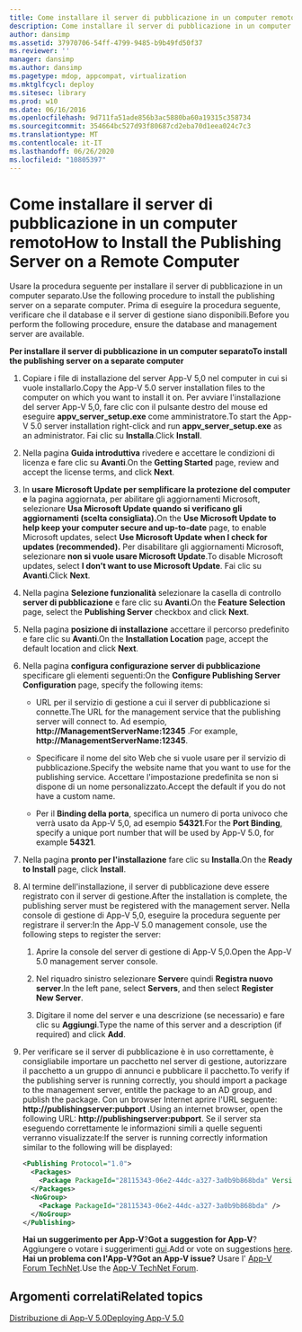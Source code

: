 ```yaml
---
title: Come installare il server di pubblicazione in un computer remoto
description: Come installare il server di pubblicazione in un computer remoto
author: dansimp
ms.assetid: 37970706-54ff-4799-9485-b9b49fd50f37
ms.reviewer: ''
manager: dansimp
ms.author: dansimp
ms.pagetype: mdop, appcompat, virtualization
ms.mktglfcycl: deploy
ms.sitesec: library
ms.prod: w10
ms.date: 06/16/2016
ms.openlocfilehash: 9d711fa51ade856b3ac5880ba60a19315c358734
ms.sourcegitcommit: 354664bc527d93f80687cd2eba70d1eea024c7c3
ms.translationtype: MT
ms.contentlocale: it-IT
ms.lasthandoff: 06/26/2020
ms.locfileid: "10805397"
---
```

# <span data-ttu-id="c8b7f-103">Come installare il server di pubblicazione in un computer remoto</span><span class="sxs-lookup"><span data-stu-id="c8b7f-103">How to Install the Publishing Server on a Remote Computer</span></span>


<span data-ttu-id="c8b7f-104">Usare la procedura seguente per installare il server di pubblicazione in un computer separato.</span><span class="sxs-lookup"><span data-stu-id="c8b7f-104">Use the following procedure to install the publishing server on a separate computer.</span></span> <span data-ttu-id="c8b7f-105">Prima di eseguire la procedura seguente, verificare che il database e il server di gestione siano disponibili.</span><span class="sxs-lookup"><span data-stu-id="c8b7f-105">Before you perform the following procedure, ensure the database and management server are available.</span></span>

**<span data-ttu-id="c8b7f-106">Per installare il server di pubblicazione in un computer separato</span><span class="sxs-lookup"><span data-stu-id="c8b7f-106">To install the publishing server on a separate computer</span></span>**

1. <span data-ttu-id="c8b7f-107">Copiare i file di installazione del server App-V 5,0 nel computer in cui si vuole installarlo.</span><span class="sxs-lookup"><span data-stu-id="c8b7f-107">Copy the App-V 5.0 server installation files to the computer on which you want to install it on.</span></span> <span data-ttu-id="c8b7f-108">Per avviare l'installazione del server App-V 5,0, fare clic con il pulsante destro del mouse ed eseguire **appv\_server\_setup.exe** come amministratore.</span><span class="sxs-lookup"><span data-stu-id="c8b7f-108">To start the App-V 5.0 server installation right-click and run **appv\_server\_setup.exe** as an administrator.</span></span> <span data-ttu-id="c8b7f-109">Fai clic su **Installa**.</span><span class="sxs-lookup"><span data-stu-id="c8b7f-109">Click **Install**.</span></span>

2. <span data-ttu-id="c8b7f-110">Nella pagina **Guida introduttiva** rivedere e accettare le condizioni di licenza e fare clic su **Avanti**.</span><span class="sxs-lookup"><span data-stu-id="c8b7f-110">On the **Getting Started** page, review and accept the license terms, and click **Next**.</span></span>

3. <span data-ttu-id="c8b7f-111">In **usare Microsoft Update per semplificare la protezione del computer e** la pagina aggiornata, per abilitare gli aggiornamenti Microsoft, selezionare **Usa Microsoft Update quando si verificano gli aggiornamenti (scelta consigliata).**</span><span class="sxs-lookup"><span data-stu-id="c8b7f-111">On the **Use Microsoft Update to help keep your computer secure and up-to-date** page, to enable Microsoft updates, select **Use Microsoft Update when I check for updates (recommended).**</span></span> <span data-ttu-id="c8b7f-112">Per disabilitare gli aggiornamenti Microsoft, selezionare **non si vuole usare Microsoft Update**.</span><span class="sxs-lookup"><span data-stu-id="c8b7f-112">To disable Microsoft updates, select **I don’t want to use Microsoft Update**.</span></span> <span data-ttu-id="c8b7f-113">Fai clic su **Avanti**.</span><span class="sxs-lookup"><span data-stu-id="c8b7f-113">Click **Next**.</span></span>

4. <span data-ttu-id="c8b7f-114">Nella pagina **Selezione funzionalità** selezionare la casella di controllo **server di pubblicazione** e fare clic su **Avanti**.</span><span class="sxs-lookup"><span data-stu-id="c8b7f-114">On the **Feature Selection** page, select the **Publishing Server** checkbox and click **Next**.</span></span>

5. <span data-ttu-id="c8b7f-115">Nella pagina **posizione di installazione** accettare il percorso predefinito e fare clic su **Avanti**.</span><span class="sxs-lookup"><span data-stu-id="c8b7f-115">On the **Installation Location** page, accept the default location and click **Next**.</span></span>

6. <span data-ttu-id="c8b7f-116">Nella pagina **configura configurazione server di pubblicazione** specificare gli elementi seguenti:</span><span class="sxs-lookup"><span data-stu-id="c8b7f-116">On the **Configure Publishing Server Configuration** page, specify the following items:</span></span>

   -   <span data-ttu-id="c8b7f-117">URL per il servizio di gestione a cui il server di pubblicazione si connette.</span><span class="sxs-lookup"><span data-stu-id="c8b7f-117">The URL for the management service that the publishing server will connect to.</span></span> <span data-ttu-id="c8b7f-118">Ad esempio, **http://ManagementServerName:12345** .</span><span class="sxs-lookup"><span data-stu-id="c8b7f-118">For example, **http://ManagementServerName:12345**.</span></span>

   -   <span data-ttu-id="c8b7f-119">Specificare il nome del sito Web che si vuole usare per il servizio di pubblicazione.</span><span class="sxs-lookup"><span data-stu-id="c8b7f-119">Specify the website name that you want to use for the publishing service.</span></span> <span data-ttu-id="c8b7f-120">Accettare l'impostazione predefinita se non si dispone di un nome personalizzato.</span><span class="sxs-lookup"><span data-stu-id="c8b7f-120">Accept the default if you do not have a custom name.</span></span>

   -   <span data-ttu-id="c8b7f-121">Per il **Binding della porta**, specifica un numero di porta univoco che verrà usato da App-V 5,0, ad esempio **54321**.</span><span class="sxs-lookup"><span data-stu-id="c8b7f-121">For the **Port Binding**, specify a unique port number that will be used by App-V 5.0, for example **54321**.</span></span>

7. <span data-ttu-id="c8b7f-122">Nella pagina **pronto per l'installazione** fare clic su **Installa**.</span><span class="sxs-lookup"><span data-stu-id="c8b7f-122">On the **Ready to Install** page, click **Install**.</span></span>

8. <span data-ttu-id="c8b7f-123">Al termine dell'installazione, il server di pubblicazione deve essere registrato con il server di gestione.</span><span class="sxs-lookup"><span data-stu-id="c8b7f-123">After the installation is complete, the publishing server must be registered with the management server.</span></span> <span data-ttu-id="c8b7f-124">Nella console di gestione di App-V 5,0, eseguire la procedura seguente per registrare il server:</span><span class="sxs-lookup"><span data-stu-id="c8b7f-124">In the App-V 5.0 management console, use the following steps to register the server:</span></span>

   1.  <span data-ttu-id="c8b7f-125">Aprire la console del server di gestione di App-V 5,0.</span><span class="sxs-lookup"><span data-stu-id="c8b7f-125">Open the App-V 5.0 management server console.</span></span>

   2.  <span data-ttu-id="c8b7f-126">Nel riquadro sinistro selezionare **Server**e quindi **Registra nuovo server**.</span><span class="sxs-lookup"><span data-stu-id="c8b7f-126">In the left pane, select **Servers**, and then select **Register New Server**.</span></span>

   3.  <span data-ttu-id="c8b7f-127">Digitare il nome del server e una descrizione (se necessario) e fare clic su **Aggiungi**.</span><span class="sxs-lookup"><span data-stu-id="c8b7f-127">Type the name of this server and a description (if required) and click **Add**.</span></span>

9. <span data-ttu-id="c8b7f-128">Per verificare se il server di pubblicazione è in uso correttamente, è consigliabile importare un pacchetto nel server di gestione, autorizzare il pacchetto a un gruppo di annunci e pubblicare il pacchetto.</span><span class="sxs-lookup"><span data-stu-id="c8b7f-128">To verify if the publishing server is running correctly, you should import a package to the management server, entitle the package to an AD group, and publish the package.</span></span> <span data-ttu-id="c8b7f-129">Con un browser Internet aprire l'URL seguente: <strong> http://publishingserver:pubport </strong> .</span><span class="sxs-lookup"><span data-stu-id="c8b7f-129">Using an internet browser, open the following URL: <strong>http://publishingserver:pubport</strong>.</span></span> <span data-ttu-id="c8b7f-130">Se il server sta eseguendo correttamente le informazioni simili a quelle seguenti verranno visualizzate:</span><span class="sxs-lookup"><span data-stu-id="c8b7f-130">If the server is running correctly information similar to the following will be displayed:</span></span>

   ```xml
   <Publishing Protocol="1.0">
     <Packages>
       <Package PackageId="28115343-06e2-44dc-a327-3a0b9b868bda" VersionId="5d03c08f-51dc-4026-8cf9-15ebe3d65a72" PackageUrl="\\server\share\file.appv" />
     </Packages>
     <NoGroup>
       <Package PackageId="28115343-06e2-44dc-a327-3a0b9b868bda" />
     </NoGroup>
   </Publishing>
   ```

   <span data-ttu-id="c8b7f-131">**Hai un suggerimento per App-V**?</span><span class="sxs-lookup"><span data-stu-id="c8b7f-131">**Got a suggestion for App-V**?</span></span> <span data-ttu-id="c8b7f-132">Aggiungere o votare i suggerimenti [qui](http://appv.uservoice.com/forums/280448-microsoft-application-virtualization).</span><span class="sxs-lookup"><span data-stu-id="c8b7f-132">Add or vote on suggestions [here](http://appv.uservoice.com/forums/280448-microsoft-application-virtualization).</span></span> **<span data-ttu-id="c8b7f-133">Hai un problema con l'App-V?</span><span class="sxs-lookup"><span data-stu-id="c8b7f-133">Got an App-V issue?</span></span>** <span data-ttu-id="c8b7f-134">Usare l' [App-V Forum TechNet](https://social.technet.microsoft.com/Forums/home?forum=mdopappv).</span><span class="sxs-lookup"><span data-stu-id="c8b7f-134">Use the [App-V TechNet Forum](https://social.technet.microsoft.com/Forums/home?forum=mdopappv).</span></span>

## <span data-ttu-id="c8b7f-135">Argomenti correlati</span><span class="sxs-lookup"><span data-stu-id="c8b7f-135">Related topics</span></span>


[<span data-ttu-id="c8b7f-136">Distribuzione di App-V 5.0</span><span class="sxs-lookup"><span data-stu-id="c8b7f-136">Deploying App-V 5.0</span></span>](deploying-app-v-50.md)

 

 





